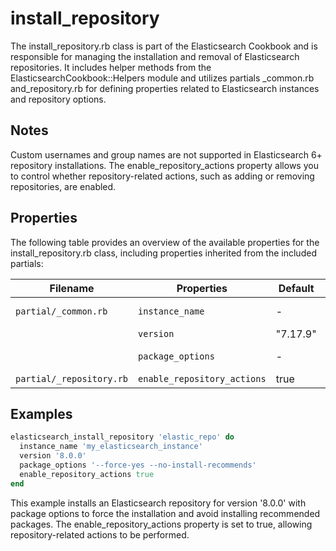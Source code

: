 # install_repository

The install_repository.rb class is part of the Elasticsearch Cookbook and is responsible for managing the installation and removal of Elasticsearch repositories. It includes helper methods from the ElasticsearchCookbook::Helpers module and utilizes partials _common.rb and_repository.rb for defining properties related to Elasticsearch instances and repository options.

## Notes

Custom usernames and group names are not supported in Elasticsearch 6+ repository installations. The enable_repository_actions property allows you to control whether repository-related actions, such as adding or removing repositories, are enabled.

## Properties

The following table provides an overview of the available properties for the install_repository.rb class, including properties inherited from the included partials:

| Filename                 | Properties                  | Default  | Example Values                               |
|--------------------------|-----------------------------|----------|----------------------------------------------|
| `partial/_common.rb`     | `instance_name`             | -        | "elasticsearch", "my_elasticsearch_instance" |
|                          | `version`                   | "7.17.9" | "7.17.9", "8.0.0"                            |
|                          | `package_options`           | -        | "--force-yes", "--no-install-recommends"     |
| `partial/_repository.rb` | `enable_repository_actions` | true     | true, false                                  |

## Examples

```ruby
elasticsearch_install_repository 'elastic_repo' do
  instance_name 'my_elasticsearch_instance'
  version '8.0.0'
  package_options '--force-yes --no-install-recommends'
  enable_repository_actions true
end
```

This example installs an Elasticsearch repository for version '8.0.0' with package options to force the installation and avoid installing recommended packages. The enable_repository_actions property is set to true, allowing repository-related actions to be performed.

